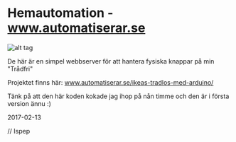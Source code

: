 ﻿# Hemautomation - www.automatiserar.se

![alt tag](https://raw.githubusercontent.com/Ispep/Hemautomation/master/Bilder/Automatiserar.png "Description goes here")

De här är en simpel webbserver för att hantera fysiska knappar på min "Trådfri"

Projektet finns här: 
www.automatiserar.se/ikeas-tradlos-med-arduino/

Tänk på att den här koden kokade jag ihop på nån timme och den är i första version ännu :)

2017-02-13

// Ispep
